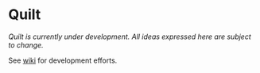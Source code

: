 # Quilt


  <em>Quilt is currently under development. All ideas expressed here are
  subject to change.</em>

  See [wiki](https://github.com/StoneyJackson/quilt/wiki) for development
  efforts.

